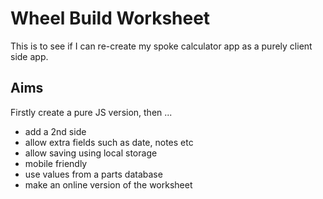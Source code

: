 Wheel Build Worksheet
=================

This is to see if I can re-create my spoke calculator app as a purely
client side app.

Aims
------------

Firstly create a pure JS version, then ...
- add a 2nd side
- allow extra fields such as date, notes etc 
- allow saving using local storage
- mobile friendly
- use values from a parts database
- make an online version of the worksheet
